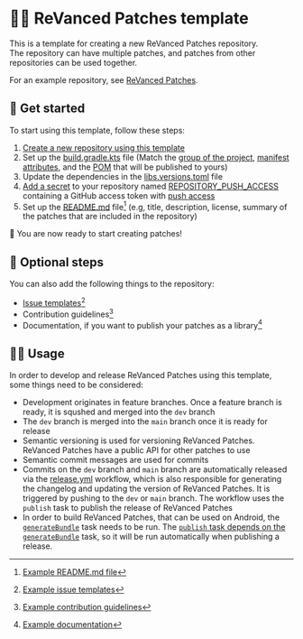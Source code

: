 # 👋🧩 ReVanced Patches template

This is a template for creating a new ReVanced Patches repository.  
The repository can have multiple patches, and patches from other repositories can be used together.

For an example repository, see [ReVanced Patches](https://github.com/revanced/revanced-patches).

##  🚀 Get started

To start using this template, follow these steps:

1. [Create a new repository using this template](https://github.com/new?template_name=revanced-patches-template&template_owner=ReVanced)
2. Set up the [build.gradle.kts](build.gradle.kts) file (Match the [group of the project](build.gradle.kts#L8), [manifest attributes](build.gradle.kts#L35-L43), and the [POM](build.gradle.kts#L84-L106) that will be published to yours)
3. Update the dependencies in the [libs.versions.toml](gradle/libs.versions.toml) file
4. [Add a secret](https://docs.github.com/en/authentication/keeping-your-account-and-data-secure/managing-your-personal-access-tokens) to your repository named [REPOSITORY_PUSH_ACCESS](.github/workflows/release.yml#L47) containing a GitHub access token with [push access](https://github.com/semantic-release/semantic-release/blob/master/docs/usage/ci-configuration.md#authentication)
5. Set up the [README.md](README.md) file[^1] (e.g, title, description, license, summary of the patches that are included in the repository)

🎉 You are now ready to start creating patches!

## 🔘 Optional steps

You can also add the following things to the repository:

- [Issue templates](https://docs.github.com/en/communities/using-templates-to-encourage-useful-issues-and-pull-requests/configuring-issue-templates-for-your-repository)[^2]
- Contribution guidelines[^3]
- Documentation, if you want to publish your patches as a library[^4]

[^1]: [Example README.md file](https://github.com/ReVanced/revanced-patches/blob/main/README.md)
[^2]: [Example issue templates](https://github.com/ReVanced/revanced-patches/tree/main/.github/ISSUE_TEMPLATE)
[^3]: [Example contribution guidelines](https://github.com/ReVanced/revanced-patches/blob/main/CONTRIBUTING.md)
[^4]: [Example documentation](https://github.com/ReVanced/revanced-patches/tree/docs/docs)

## 🧑‍💻 Usage

In order to develop and release ReVanced Patches using this template, some things need to be considered:

- Development originates in feature branches. Once a feature branch is ready, it is squshed and merged into the `dev` branch
- The `dev` branch is merged into the `main` branch once it is ready for release
- Semantic versioning is used for versioning ReVanced Patches. ReVanced Patches have a public API for other patches to use
- Semantic commit messages are used for commits
- Commits on the `dev` branch and `main` branch are automatically released via the [release.yml](.github/workflows/release.yml) workflow, which is also responsible for generating the changelog and updating the version of ReVanced Patches. It is triggered by pushing to the `dev` or `main` branch. The workflow uses the `publish` task to publish the release of ReVanced Patches
- In order to build ReVanced Patches, that can be used on Android, the [`generateBundle`](build.gradle.kts#L48-L70) task needs to be run. The [`publish` task depends on the `generateBundle`](build.gradle.kts#L74-L76) task, so it will be run automatically when publishing a release.
